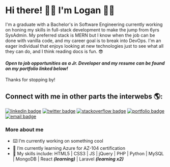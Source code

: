 # Hi there! 👋🏼 I'm Logan 👨‍💻
I'm a graduate with a Bachelor's in Software Engineering currently working on honing my skills in full-stack development to make the jump from 6yrs SysAdmin. My preferred stack is MERN but I know when the job can be done with vanilla code, and my career goal is to break into DevOps. I'm an eager individual that enjoys looking at new technologies just to see what all they can do, and I think reading docs is fun. 😎

#### *Open to job opportunities as a Jr. Developer and my resume can be found on my portfolio linked below!*

Thanks for stopping by!


## Connect with me in other parts the interwebs 🌎:
[![linkedin badge](https://img.shields.io/badge/Logan_Poynter-30302f?style=flat&logo=linkedin)](https://www.linkedin.com/in/logan-poynter)
[![twitter badge](https://img.shields.io/badge/@mystikdeveloped-30302f?style=flat&logo=twitter)](https://twitter.com/mystikdeveloped)
[![stackoverflow badge](https://img.shields.io/badge/StackOverflow-30302f?style=flat&logo=stack-overflow)](https://stackoverflow.com/users/12128403/mystik-developed)
[![portfolio badge](https://img.shields.io/badge/My_Portfolio-30302f?style=flat&logo=google-chrome)](https://mystikdeveloped.com)
[![email badge](https://img.shields.io/badge/Email_Me-30302f?style=flat&logo=gmail)](mailto:mystikdeveloped@gmail.com)

### More about me
- ⌨️ I’m currently working on something cool
- 🎉 I’m currently learning Azure for AZ-104 certification 
- 🧰 My skills include: HTML5 | CSS3 | JS | jQuery | PHP | Python | MySQL | MongoDB | React <b><i>(learning)</b></i> | Laravel <b><i>(learning x2)</b></i>
